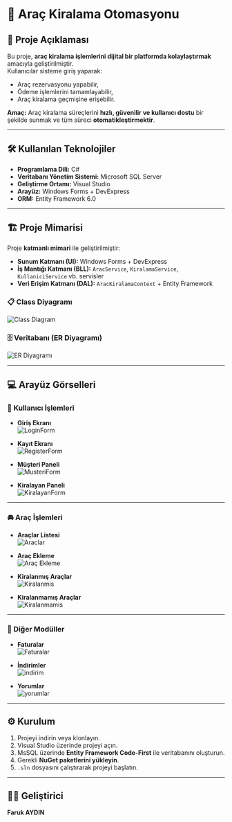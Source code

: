 # 🚗 Araç Kiralama Otomasyonu

## 📌 Proje Açıklaması
Bu proje, **araç kiralama işlemlerini dijital bir platformda kolaylaştırmak** amacıyla geliştirilmiştir.  
Kullanıcılar sisteme giriş yaparak:  
- Araç rezervasyonu yapabilir,  
- Ödeme işlemlerini tamamlayabilir,  
- Araç kiralama geçmişine erişebilir.  

**Amaç:** Araç kiralama süreçlerini **hızlı, güvenilir ve kullanıcı dostu** bir şekilde sunmak ve tüm süreci **otomatikleştirmektir**.

---

## 🛠 Kullanılan Teknolojiler
- **Programlama Dili:** C#  
- **Veritabanı Yönetim Sistemi:** Microsoft SQL Server  
- **Geliştirme Ortamı:** Visual Studio  
- **Arayüz:** Windows Forms + DevExpress  
- **ORM:** Entity Framework 6.0  

---

## 🏗 Proje Mimarisi
Proje **katmanlı mimari** ile geliştirilmiştir:  

- **Sunum Katmanı (UI):** Windows Forms + DevExpress  
- **İş Mantığı Katmanı (BLL):** `AracService`, `KiralamaService`, `KullaniciService` vb. servisler  
- **Veri Erişim Katmanı (DAL):** `AracKiralamaContext` + Entity Framework  

### 📋 Class Diyagramı
![Class Diagram](./images/class.png)

### 🗄️ Veritabanı (ER Diyagramı)
![ER Diyagramı](./images/erdiagram.png)

---

## 💻 Arayüz Görselleri

### 🔑 Kullanıcı İşlemleri
- **Giriş Ekranı**  
  ![LoginForm](./images/login.png)

- **Kayıt Ekranı**  
  ![RegisterForm](./images/register.png)

- **Müşteri Paneli**  
  ![MusteriForm](./images/müşteri.png)

- **Kiralayan Paneli**  
  ![KiralayanForm](./images/kiralayan.png)

---

### 🚘 Araç İşlemleri
- **Araçlar Listesi**  
  ![Araclar](./images/araçlar.png)

- **Araç Ekleme**  
  ![Araç Ekleme](./images/araçekleme.png)

- **Kiralanmış Araçlar**  
  ![Kiralanmis](./images/kiralanmış.png)

- **Kiralanmamış Araçlar**  
  ![Kiralanmamis](./images/kiralanmamış.png)

---

### 📑 Diğer Modüller
- **Faturalar**  
  ![Faturalar](./images/fatura.png)

- **İndirimler**  
  ![indirim](indirim)

- **Yorumlar**  
  ![yorumlar](./images/yorum.png)

---

## ⚙️ Kurulum
1. Projeyi indirin veya klonlayın.  
2. Visual Studio üzerinde projeyi açın.  
3. MsSQL üzerinde **Entity Framework Code-First** ile veritabanını oluşturun.  
4. Gerekli **NuGet paketlerini yükleyin**.  
5. `.sln` dosyasını çalıştırarak projeyi başlatın.  

---

## 👨‍💻 Geliştirici
**Faruk AYDIN**
